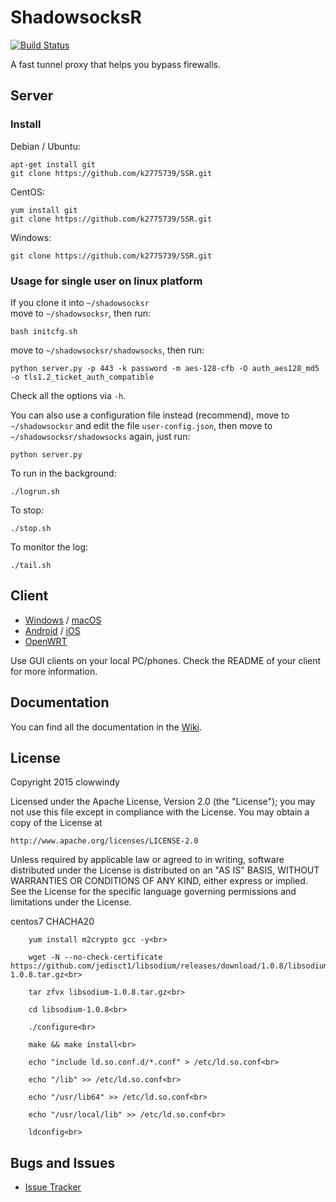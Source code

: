 ShadowsocksR
===========

[![Build Status]][Travis CI]

A fast tunnel proxy that helps you bypass firewalls.

Server
------

### Install

Debian / Ubuntu:

    apt-get install git
    git clone https://github.com/k2775739/SSR.git

CentOS:

    yum install git
    git clone https://github.com/k2775739/SSR.git

Windows:

    git clone https://github.com/k2775739/SSR.git

### Usage for single user on linux platform

If you clone it into `~/shadowsocksr`  
move to `~/shadowsocksr`, then run:

    bash initcfg.sh

move to `~/shadowsocksr/shadowsocks`, then run:

    python server.py -p 443 -k password -m aes-128-cfb -O auth_aes128_md5 -o tls1.2_ticket_auth_compatible

Check all the options via `-h`.

You can also use a configuration file instead (recommend), move to `~/shadowsocksr` and edit the file `user-config.json`, then move to `~/shadowsocksr/shadowsocks` again, just run:

    python server.py

To run in the background:

    ./logrun.sh

To stop:

    ./stop.sh

To monitor the log:

    ./tail.sh


Client
------

* [Windows] / [macOS]
* [Android] / [iOS]
* [OpenWRT]

Use GUI clients on your local PC/phones. Check the README of your client
for more information.

Documentation
-------------

You can find all the documentation in the [Wiki].

License
-------

Copyright 2015 clowwindy

Licensed under the Apache License, Version 2.0 (the "License"); you may
not use this file except in compliance with the License. You may obtain
a copy of the License at

    http://www.apache.org/licenses/LICENSE-2.0

Unless required by applicable law or agreed to in writing, software
distributed under the License is distributed on an "AS IS" BASIS, WITHOUT
WARRANTIES OR CONDITIONS OF ANY KIND, either express or implied. See the
License for the specific language governing permissions and limitations
under the License.


centos7 CHACHA20

        yum install m2crypto gcc -y<br>

        wget -N --no-check-certificate https://github.com/jedisct1/libsodium/releases/download/1.0.8/libsodium-1.0.8.tar.gz<br>

        tar zfvx libsodium-1.0.8.tar.gz<br>

        cd libsodium-1.0.8<br>

        ./configure<br>

        make && make install<br>

        echo "include ld.so.conf.d/*.conf" > /etc/ld.so.conf<br>

        echo "/lib" >> /etc/ld.so.conf<br>

        echo "/usr/lib64" >> /etc/ld.so.conf<br>

        echo "/usr/local/lib" >> /etc/ld.so.conf<br>

        ldconfig<br>




Bugs and Issues
----------------

* [Issue Tracker]



[Android]:           https://github.com/shadowsocksr/shadowsocksr-android
[Build Status]:      https://travis-ci.org/shadowsocksr/shadowsocksr.svg?branch=manyuser
[Debian sid]:        https://packages.debian.org/unstable/python/shadowsocks
[iOS]:               https://github.com/shadowsocks/shadowsocks-iOS/wiki/Help
[Issue Tracker]:     https://github.com/shadowsocksr/shadowsocksr/issues?state=open
[OpenWRT]:           https://github.com/shadowsocks/openwrt-shadowsocks
[macOS]:             https://github.com/shadowsocksr/ShadowsocksX-NG
[Travis CI]:         https://travis-ci.org/shadowsocksr/shadowsocksr
[Windows]:           https://github.com/shadowsocksr/shadowsocksr-csharp
[Wiki]:              https://github.com/breakwa11/shadowsocks-rss/wiki
